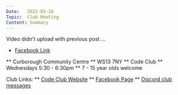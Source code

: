 ```yaml
---
Date:   2022-03-16
Topic:  Club Meeting
Content: Summary
---
```

Video didn't upload with previous post ...

* [Facebook Link](https://www.facebook.com/1481985248595237/posts/4696452550481808/)


** Curborough Community Centre
** WS13 7NY
** Code Club
** Wednesdays 5:30 - 6:30pm
** 7 - 15 year olds welcome

Club Links:
** [Code Club Website](https://lichfield-code-club.github.io/)
** [Facebook Page](https://www.facebook.com/LichfieldCoders)
** [Discord club messages](https://discord.gg/szz6xGK)
